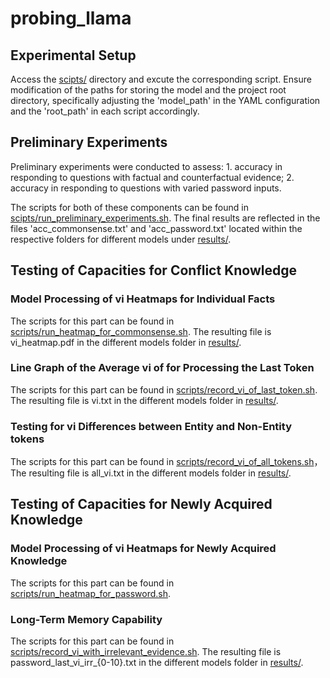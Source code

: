 # probing_llama
## Experimental Setup
Access the [scipts/](https://github.com/Jometeorie/probing_llama/blob/master/scripts/) directory and excute the corresponding script. Ensure modification of the paths for storing the model and the project root directory, specifically adjusting the 'model_path' in the YAML configuration and the 'root_path' in each script accordingly.

## Preliminary Experiments
Preliminary experiments were conducted to assess: 1. accuracy in responding to questions with factual and counterfactual evidence; 2. accuracy in responding to questions with varied password inputs.

The scripts for both of these components can be found in [scipts/run_preliminary_experiments.sh](https://github.com/Jometeorie/probing_llama/blob/master/scripts/run_preliminary_experiments.sh). The final results are reflected in the files 'acc_commonsense.txt' and 'acc_password.txt' located within the respective folders for different models under [results/](https://github.com/Jometeorie/probing_llama/blob/master/results).

## Testing of Capacities for Conflict Knowledge
### Model Processing of vi Heatmaps for Individual Facts

The scripts for this part can be found in [scripts/run_heatmap_for_commonsense.sh](https://github.com/Jometeorie/probing_llama/blob/master/scripts/run_heatmap_for_commonsense.sh). The resulting file is vi_heatmap.pdf in the different models folder in [results/](https://github.com/Jometeorie/probing_llama/blob/master/results).

### Line Graph of the Average vi of for Processing the Last Token

The scripts for this part can be found in [scripts/record_vi_of_last_token.sh](https://github.com/Jometeorie/probing_llama/blob/master/scripts/record_vi_of_last_token.sh). The resulting file is vi.txt in the different models folder in [results/](https://github.com/Jometeorie/probing_llama/blob/master/results).

### Testing for vi Differences between Entity and Non-Entity tokens
The scripts for this part can be found in [scripts/record_vi_of_all_tokens.sh](https://github.com/Jometeorie/probing_llama/blob/master/scripts/record_vi_of_all_tokens.sh)，The resulting file is all_vi.txt in the different models folder in [results/](https://github.com/Jometeorie/probing_llama/blob/master/results).

## Testing of Capacities for Newly Acquired Knowledge
### Model Processing of vi Heatmaps for Newly Acquired Knowledge
The scripts for this part can be found in [scripts/run_heatmap_for_password.sh](https://github.com/Jometeorie/probing_llama/blob/master/scripts/run_heatmap_for_password.sh).

### Long-Term Memory Capability
The scripts for this part can be found in [scripts/record_vi_with_irrelevant_evidence.sh](https://github.com/Jometeorie/probing_llama/blob/master/scripts/record_vi_with_irrelevant_evidence.sh). The resulting file is password_last_vi_irr_{0-10}.txt in the different models folder in [results/](https://github.com/Jometeorie/probing_llama/blob/master/results).
